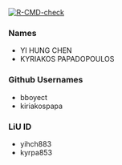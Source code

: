 
  <!-- badges: start -->
  [![R-CMD-check](https://github.com/kiriakospapa/Lab3-original-/actions/workflows/R-CMD-check.yaml/badge.svg)](https://github.com/kiriakospapa/Lab3-original-/actions/workflows/R-CMD-check.yaml)
  <!-- badges: end -->
  
  ### Names
  - YI HUNG CHEN
  - KYRIAKOS PAPADOPOULOS
  
  ### Github Usernames
  - bboyect
  - kiriakospapa
  
  ### LiU ID
  - yihch883
  - kyrpa853
